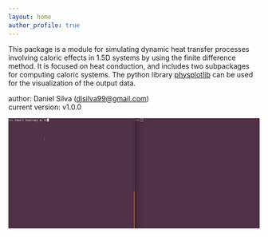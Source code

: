 ```yaml
---
layout: home
author_profile: true
---
```


This package is a module for simulating dynamic heat transfer processes involving caloric effects in 1.5D systems by using the finite difference method. It is focused on heat conduction, and includes two subpackages for computing caloric systems. The python library <a href='https://github.com/danieljosesilva/physplotlib'>physplotlib</a> can be used for the visualization of the output data.

author: Daniel Silva (djsilva99@gmail.com) <br> current version: v1.0.0

![heatrapy-screenshot](/assets/example.gif)
